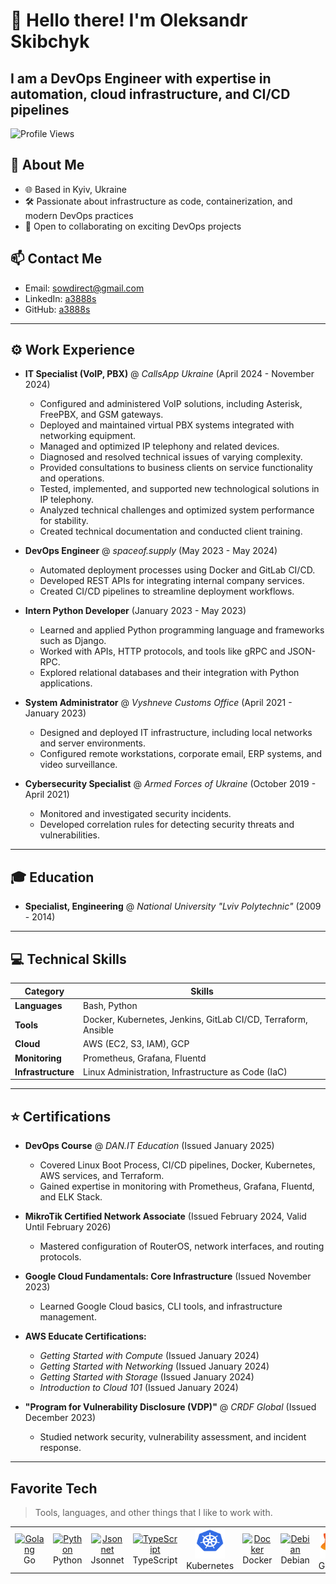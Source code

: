 # :wave: Hello there! I'm Oleksandr Skibchyk

## I am a DevOps Engineer with expertise in automation, cloud infrastructure, and CI/CD pipelines

![Profile Views](https://komarev.com/ghpvc/?username=a3888s)

## :office: About Me
- :globe_with_meridians: Based in Kyiv, Ukraine
- :hammer_and_wrench: Passionate about infrastructure as code, containerization, and modern DevOps practices
- :speech_balloon: Open to collaborating on exciting DevOps projects

## :mailbox: Contact Me
- Email: sowdirect@gmail.com
- LinkedIn: [a3888s](https://www.linkedin.com/in/a3888s)
- GitHub: [a3888s](https://github.com/a3888s)

---

## :gear: Work Experience

- **IT Specialist (VoIP, PBX)** @ *CallsApp Ukraine* (April 2024 - November 2024)  
  - Configured and administered VoIP solutions, including Asterisk, FreePBX, and GSM gateways.  
  - Deployed and maintained virtual PBX systems integrated with networking equipment.  
  - Managed and optimized IP telephony and related devices.  
  - Diagnosed and resolved technical issues of varying complexity.  
  - Provided consultations to business clients on service functionality and operations.  
  - Tested, implemented, and supported new technological solutions in IP telephony.  
  - Analyzed technical challenges and optimized system performance for stability.  
  - Created technical documentation and conducted client training.  

- **DevOps Engineer** @ *spaceof.supply* (May 2023 - May 2024)  
  - Automated deployment processes using Docker and GitLab CI/CD.  
  - Developed REST APIs for integrating internal company services.  
  - Created CI/CD pipelines to streamline deployment workflows.

- **Intern Python Developer** (January 2023 - May 2023)  
  - Learned and applied Python programming language and frameworks such as Django.  
  - Worked with APIs, HTTP protocols, and tools like gRPC and JSON-RPC.  
  - Explored relational databases and their integration with Python applications.  

- **System Administrator** @ *Vyshneve Customs Office* (April 2021 - January 2023)  
  - Designed and deployed IT infrastructure, including local networks and server environments.  
  - Configured remote workstations, corporate email, ERP systems, and video surveillance.  

- **Cybersecurity Specialist** @ *Armed Forces of Ukraine* (October 2019 - April 2021)  
  - Monitored and investigated security incidents.  
  - Developed correlation rules for detecting security threats and vulnerabilities.

---

## :mortar_board: Education

- **Specialist, Engineering** @ *National University "Lviv Polytechnic"* (2009 - 2014)

---

## :computer: Technical Skills

| **Category**            | **Skills**                                                                 |
|-------------------------|----------------------------------------------------------------------------|
| **Languages**          | Bash, Python                                                              |
| **Tools**              | Docker, Kubernetes, Jenkins, GitLab CI/CD, Terraform, Ansible            |
| **Cloud**              | AWS (EC2, S3, IAM), GCP                                                   |
| **Monitoring**         | Prometheus, Grafana, Fluentd                                              |
| **Infrastructure**     | Linux Administration, Infrastructure as Code (IaC)                       |

---

## :star: Certifications

- **DevOps Course** @ *DAN.IT Education* (Issued January 2025)  
  - Covered Linux Boot Process, CI/CD pipelines, Docker, Kubernetes, AWS services, and Terraform.  
  - Gained expertise in monitoring with Prometheus, Grafana, Fluentd, and ELK Stack.  

- **MikroTik Certified Network Associate** (Issued February 2024, Valid Until February 2026)  
  - Mastered configuration of RouterOS, network interfaces, and routing protocols.  

- **Google Cloud Fundamentals: Core Infrastructure** (Issued November 2023)  
  - Learned Google Cloud basics, CLI tools, and infrastructure management.  

- **AWS Educate Certifications:**  
  - *Getting Started with Compute* (Issued January 2024)  
  - *Getting Started with Networking* (Issued January 2024)  
  - *Getting Started with Storage* (Issued January 2024)  
  - *Introduction to Cloud 101* (Issued January 2024)  

- **"Program for Vulnerability Disclosure (VDP)"** @ *CRDF Global* (Issued December 2023)  
  - Studied network security, vulnerability assessment, and incident response.  

---

<h2 align="left" id="macropower-tech">Favorite Tech</h2>

> Tools, languages, and other things that I like to work with.

<table>
  <tr>
    <td align="center" width="96">
      <a href="#macropower-tech">
        <img src="./img/go-flat.svg" width="48" height="48" alt="Golang" />
      </a>
      <br>Go
    </td>
    <td align="center" width="96">
      <a href="#macropower-tech">
        <img src="./img/python-original.svg" width="48" height="48" alt="Python" />
      </a>
      <br>Python
    </td>
    <td align="center" width="96">
      <a href="#macropower-tech">
        <img src="https://jsonnet.org/img/isologo.svg" width="48" height="48" alt="Jsonnet" />
      </a>
      <br>Jsonnet
    </td>
    <td align="center" width="96">
      <a href="#macropower-tech">
        <img src="./img/typescript-original.svg" width="48" height="48" alt="TypeScript" />
      </a>
      <br>TypeScript
    </td>
    <td align="center" width="96">
      <a href="#macropower-tech" >
        <img src="https://raw.githubusercontent.com/cncf/artwork/master/projects/kubernetes/icon/color/kubernetes-icon-color.svg" width="48" height="48" alt="Kubernetes" />
      </a>
      <br>Kubernetes
    </td>
    <td align="center" width="96"> 
      <a href="#macropower-tech" >
        <img src="./img/docker-original.svg" width="48" height="48" alt="Docker" />
      </a>
      <br>Docker
    </td>
    <td align="center"  width="96">
      <a href="#macropower-tech">
        <img src="./img/debian-original.svg" width="48" height="48" alt="Debian" />
      </a>
      <br>Debian
    </td>
    <td align="center" width="96">
      <a href="#macropower-tech" >
        <img src="https://raw.githubusercontent.com/grafana/grafana/master/public/img/grafana_icon.svg" width="48" height="48" alt="Grafana" />
      </a>
      <br>Grafana
    </td>
  </tr>
</table>